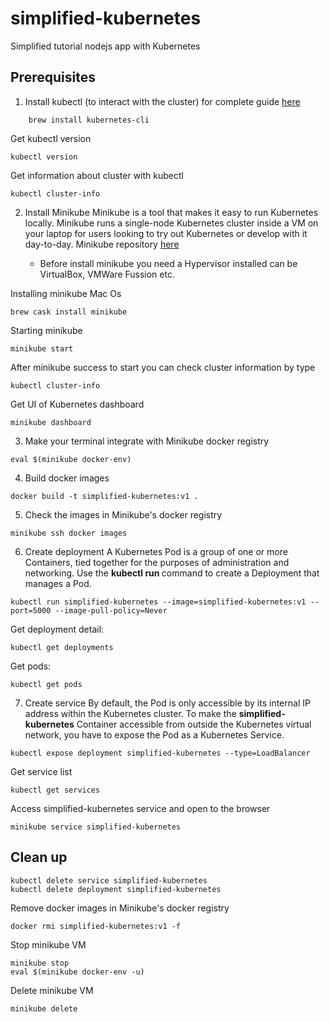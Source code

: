 # simplified-kubernetes

Simplified tutorial nodejs app with Kubernetes

## Prerequisites

1. Install kubectl (to interact with the cluster) for complete guide [here](https://kubernetes.io/docs/tasks/tools/install-kubectl/)

```shell
    brew install kubernetes-cli
```

Get kubectl version
```shell
kubectl version
```

Get information about cluster with kubectl
```shell
kubectl cluster-info
```

2. Install Minikube
Minikube is a tool that makes it easy to run Kubernetes locally. Minikube runs a single-node Kubernetes cluster inside a VM on your laptop for users looking to try out Kubernetes or develop with it day-to-day.
Minikube repository [here](https://github.com/kubernetes/minikube)

    * Before install minikube you need a Hypervisor installed can be VirtualBox, VMWare Fussion etc.

Installing minikube Mac Os
```shell
brew cask install minikube
```

Starting minikube
```shell
minikube start
```

After minikube success to start you can check cluster information by type
```shell
kubectl cluster-info
```

Get UI of Kubernetes dashboard
```shell
minikube dashboard
```

3. Make your terminal integrate with Minikube docker registry
```shell
eval $(minikube docker-env)
```

4. Build docker images
```
docker build -t simplified-kubernetes:v1 .
```

5. Check the images in Minikube's docker registry
```
minikube ssh docker images 
```

6. Create deployment 
A Kubernetes Pod is a group of one or more Containers, tied together for the purposes of administration and networking. Use the <b> kubectl run </b> command to create a Deployment that manages a Pod.

```shell
kubectl run simplified-kubernetes --image=simplified-kubernetes:v1 --port=5000 --image-pull-policy=Never
```

Get deployment detail:
```shell
kubectl get deployments
```

Get pods:
```
kubectl get pods
```

7. Create service
By default, the Pod is only accessible by its internal IP address within the Kubernetes cluster. To make the <b>simplified-kubernetes</b> Container accessible from outside the Kubernetes virtual network, you have to expose the Pod as a Kubernetes Service.

```shell
kubectl expose deployment simplified-kubernetes --type=LoadBalancer
```

Get service list
```shell
kubectl get services
```

Access simplified-kubernetes service and open to the browser
```shell
minikube service simplified-kubernetes
```

## Clean up
```shell
kubectl delete service simplified-kubernetes
kubectl delete deployment simplified-kubernetes
```

Remove docker images in Minikube's docker registry
```shell
docker rmi simplified-kubernetes:v1 -f
```

Stop minikube VM
```shell
minikube stop
eval $(minikube docker-env -u)
```

Delete minikube VM
```shell
minikube delete
```
